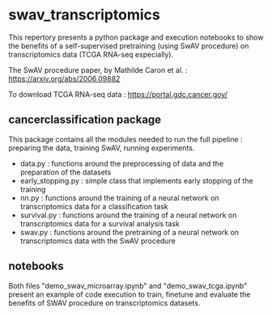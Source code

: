 # swav_transcriptomics
This repertory presents a python package and execution notebooks to show the benefits of a self-supervised pretraining (using SwAV procedure) on transcriptomics data (TCGA RNA-seq especially).

The SwAV procedure paper, by Mathilde Caron et al. : https://arxiv.org/abs/2006.09882

To download TCGA RNA-seq data : https://portal.gdc.cancer.gov/
## cancerclassification package
This package contains all the modules needed to run the full pipeline : preparing the data, training SwAV, running experiments.
- data.py : functions around the preprocessing of data and the preparation of the datasets
- early_stopping.py : simple class that implements early stopping of the training
- nn.py : functions around the training of a neural network on transcriptomics data for a classification task
- survival.py : functions around the training of a neural network on transcriptomics data for a survival analysis task
- swav.py : functions around the pretraining of a neural network on transcriptomics data with the SwAV procedure
## notebooks
Both files "demo_swav_microarray.ipynb" and "demo_swav_tcga.ipynb" present an example of code execution to train, finetune and evaluate the benefits of SWAV procedure on transcriptomics datasets.
